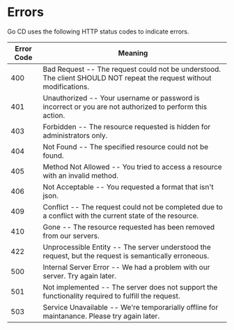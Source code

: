 # Errors

Go CD uses the following HTTP status codes to indicate errors.

Error Code | Meaning
-----------|--------
400        | Bad Request           -- The request could not be understood. The client SHOULD NOT repeat the request without modifications.
401        | Unauthorized          -- Your username or password is incorrect or you are not authorized to perform this action.
403        | Forbidden             -- The resource requested is hidden for administrators only.
404        | Not Found             -- The specified resource could not be found.
405        | Method Not Allowed    -- You tried to access a resource with an invalid method.
406        | Not Acceptable        -- You requested a format that isn't json.
409        | Conflict              -- The request could not be completed due to a conflict with the current state of the resource.
410        | Gone                  -- The resource requested has been removed from our servers.
422        | Unprocessible Entity  -- The server understood the request, but the request is semantically erroneous.
500        | Internal Server Error -- We had a problem with our server. Try again later.
501        | Not implemented       -- The server does not support the functionality required to fulfill the request.
503        | Service Unavailable   -- We're temporarially offline for maintanance. Please try again later.
